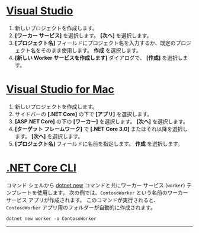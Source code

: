 # <a name="visual-studio"></a>[Visual Studio](#tab/visual-studio)

1. 新しいプロジェクトを作成します。
1. **[ワーカー サービス]** を選択します。 **[次へ]** を選択します。
1. **[プロジェクト名]** フィールドにプロジェクト名を入力するか、既定のプロジェクト名をそのまま使用します。 **作成** を選択します。
1. **[新しい Worker サービスを作成します]** ダイアログで、 **[作成]** を選択します。

# <a name="visual-studio-for-mac"></a>[Visual Studio for Mac](#tab/visual-studio-mac)

1. 新しいプロジェクトを作成します。
1. サイドバーの **[.NET Core]** の下で **[アプリ]** を選択します。
1. **[ASP.NET Core]** の下の **[ワーカー]** を選択します。 **[次へ]** を選択します。
1. **[ターゲット フレームワーク]** で **[.NET Core 3.0]** またはそれ以降を選択します。 **[次へ]** を選択します。
1. **[プロジェクト名]** フィールドに名前を指定します。 **作成** を選択します。

# <a name="net-core-cli"></a>[.NET Core CLI](#tab/netcore-cli)

コマンド シェルから [dotnet new](/dotnet/core/tools/dotnet-new) コマンドと共にワーカー サービス (`worker`) テンプレートを使用します。 次の例では、`ContosoWorker` という名前のワーカー サービス アプリが作成されます。 このコマンドが実行されると、`ContosoWorker` アプリ用のフォルダーが自動的に作成されます。

```dotnetcli
dotnet new worker -o ContosoWorker
```

---
